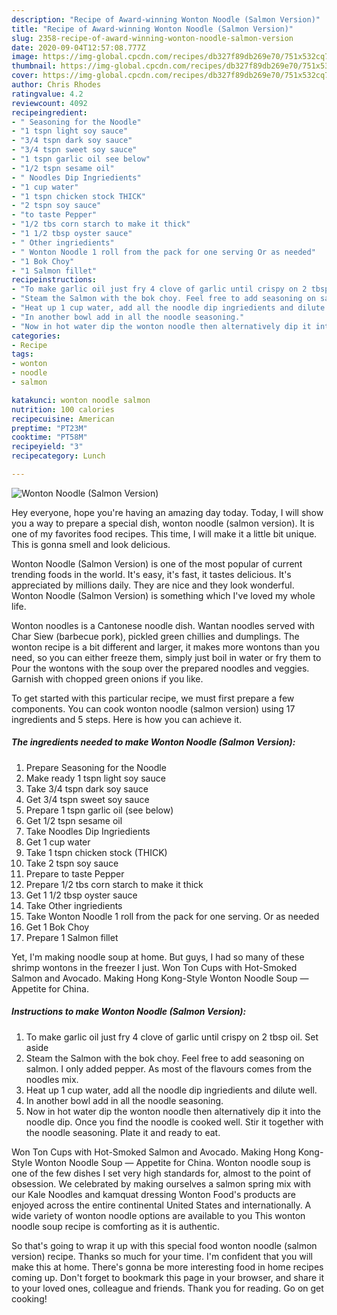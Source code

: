 ```yaml
---
description: "Recipe of Award-winning Wonton Noodle (Salmon Version)"
title: "Recipe of Award-winning Wonton Noodle (Salmon Version)"
slug: 2358-recipe-of-award-winning-wonton-noodle-salmon-version
date: 2020-09-04T12:57:08.777Z
image: https://img-global.cpcdn.com/recipes/db327f89db269e70/751x532cq70/wonton-noodle-salmon-version-recipe-main-photo.jpg
thumbnail: https://img-global.cpcdn.com/recipes/db327f89db269e70/751x532cq70/wonton-noodle-salmon-version-recipe-main-photo.jpg
cover: https://img-global.cpcdn.com/recipes/db327f89db269e70/751x532cq70/wonton-noodle-salmon-version-recipe-main-photo.jpg
author: Chris Rhodes
ratingvalue: 4.2
reviewcount: 4092
recipeingredient:
- " Seasoning for the Noodle"
- "1 tspn light soy sauce"
- "3/4 tspn dark soy sauce"
- "3/4 tspn sweet soy sauce"
- "1 tspn garlic oil see below"
- "1/2 tspn sesame oil"
- " Noodles Dip Ingriedients"
- "1 cup water"
- "1 tspn chicken stock THICK"
- "2 tspn soy sauce"
- "to taste Pepper"
- "1/2 tbs corn starch to make it thick"
- "1 1/2 tbsp oyster sauce"
- " Other ingriedients"
- " Wonton Noodle 1 roll from the pack for one serving Or as needed"
- "1 Bok Choy"
- "1 Salmon fillet"
recipeinstructions:
- "To make garlic oil just fry 4 clove of garlic until crispy on 2 tbsp oil. Set aside"
- "Steam the Salmon with the bok choy. Feel free to add seasoning on salmon. I only added pepper. As most of the flavours comes from the noodles mix."
- "Heat up 1 cup water, add all the noodle dip ingriedients and dilute well."
- "In another bowl add in all the noodle seasoning."
- "Now in hot water dip the wonton noodle then alternatively dip it into the noodle dip. Once you find the noodle is cooked well. Stir it together with the noodle seasoning. Plate it and ready to eat."
categories:
- Recipe
tags:
- wonton
- noodle
- salmon

katakunci: wonton noodle salmon 
nutrition: 100 calories
recipecuisine: American
preptime: "PT23M"
cooktime: "PT58M"
recipeyield: "3"
recipecategory: Lunch

---
```



![Wonton Noodle (Salmon Version)](https://img-global.cpcdn.com/recipes/db327f89db269e70/751x532cq70/wonton-noodle-salmon-version-recipe-main-photo.jpg)

Hey everyone, hope you're having an amazing day today. Today, I will show you a way to prepare a special dish, wonton noodle (salmon version). It is one of my favorites food recipes. This time, I will make it a little bit unique. This is gonna smell and look delicious.

Wonton Noodle (Salmon Version) is one of the most popular of current trending foods in the world. It's easy, it's fast, it tastes delicious. It's appreciated by millions daily. They are nice and they look wonderful. Wonton Noodle (Salmon Version) is something which I've loved my whole life.

Wonton noodles is a Cantonese noodle dish. Wantan noodles served with Char Siew (barbecue pork), pickled green chillies and dumplings. The wonton recipe is a bit different and larger, it makes more wontons than you need, so you can either freeze them, simply just boil in water or fry them to Pour the wontons with the soup over the prepared noodles and veggies. Garnish with chopped green onions if you like.


To get started with this particular recipe, we must first prepare a few components. You can cook wonton noodle (salmon version) using 17 ingredients and 5 steps. Here is how you can achieve it.

<!--inarticleads1-->

##### The ingredients needed to make Wonton Noodle (Salmon Version):

1. Prepare  Seasoning for the Noodle
1. Make ready 1 tspn light soy sauce
1. Take 3/4 tspn dark soy sauce
1. Get 3/4 tspn sweet soy sauce
1. Prepare 1 tspn garlic oil (see below)
1. Get 1/2 tspn sesame oil
1. Take  Noodles Dip Ingriedients
1. Get 1 cup water
1. Take 1 tspn chicken stock (THICK)
1. Take 2 tspn soy sauce
1. Prepare to taste Pepper
1. Prepare 1/2 tbs corn starch to make it thick
1. Get 1 1/2 tbsp oyster sauce
1. Take  Other ingriedients
1. Take  Wonton Noodle 1 roll from the pack for one serving. Or as needed
1. Get 1 Bok Choy
1. Prepare 1 Salmon fillet


Yet, I&#39;m making noodle soup at home. But guys, I had so many of these shrimp wontons in the freezer I just. Won Ton Cups with Hot-Smoked Salmon and Avocado. Making Hong Kong-Style Wonton Noodle Soup — Appetite for China. 

<!--inarticleads2-->

##### Instructions to make Wonton Noodle (Salmon Version):

1. To make garlic oil just fry 4 clove of garlic until crispy on 2 tbsp oil. Set aside
1. Steam the Salmon with the bok choy. Feel free to add seasoning on salmon. I only added pepper. As most of the flavours comes from the noodles mix.
1. Heat up 1 cup water, add all the noodle dip ingriedients and dilute well.
1. In another bowl add in all the noodle seasoning.
1. Now in hot water dip the wonton noodle then alternatively dip it into the noodle dip. Once you find the noodle is cooked well. Stir it together with the noodle seasoning. Plate it and ready to eat.


Won Ton Cups with Hot-Smoked Salmon and Avocado. Making Hong Kong-Style Wonton Noodle Soup — Appetite for China. Wonton noodle soup is one of the few dishes I set very high standards for, almost to the point of obsession. We celebrated by making ourselves a salmon spring mix with our Kale Noodles and kamquat dressing Wonton Food&#39;s products are enjoyed across the entire continental United States and internationally. A wide variety of wonton noodle options are available to you This wonton noodle soup recipe is comforting as it is authentic. 

So that's going to wrap it up with this special food wonton noodle (salmon version) recipe. Thanks so much for your time. I'm confident that you will make this at home. There's gonna be more interesting food in home recipes coming up. Don't forget to bookmark this page in your browser, and share it to your loved ones, colleague and friends. Thank you for reading. Go on get cooking!

